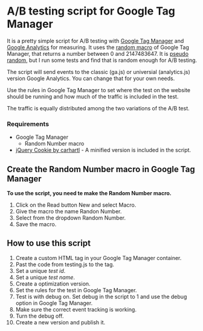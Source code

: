 A/B testing script for Google Tag Manager
=========================================

It is a pretty simple script for A/B testing with [Google Tag Manager](https://www.google.com/tagmanager/) and [Google Analytics](http://www.google.com/analytics/) for measuring. It uses the [random macro](https://support.google.com/tagmanager/answer/2644341?hl=en#RandomNumber) of Google Tag Manager, that returns a number between 0 and 2147483647. It is [pseudo random](http://www.random.org/randomness/), but I run some tests and find that is random enough for A/B testing.

The script will send events to the classic (ga.js) or universial (analytics.js) version Google Analytics. You can change that for your own needs.

Use the rules in Google Tag Manager to set where the test on the website should be running and how much of the traffic is included in the test.

The traffic is equally distributed among the two variations of the A/B test.

### Requirements
* Google Tag Manager
  * Random Number macro
* [jQuery Cookie by carhartl](https://github.com/carhartl/jquery-cookie) - A minified version is included in the script.

## Create the Random Number macro in Google Tag Manager
**To use the script, you need te make the Random Number macro.**
1. Click on the Read button New and select Macro.
2. Give the macro the name Randon Number.
3. Select from the dropdown Random Number.
4. Save the macro.

## How to use this script
1. Create a custom HTML tag in your Google Tag Manager container.
2. Past the code from testing.js to the tag.
3. Set a unique *test id*.
4. Set a unique *test name*.
5. Create a optimization version.
6. Set the rules for the test in Google Tag Manager.
7. Test is with debug on. Set debug in the script to 1 and use the debug option in Google Tag Manager.
8. Make sure the correct event tracking is working.
9. Turn the debug off. 
9. Create a new version and publish it.